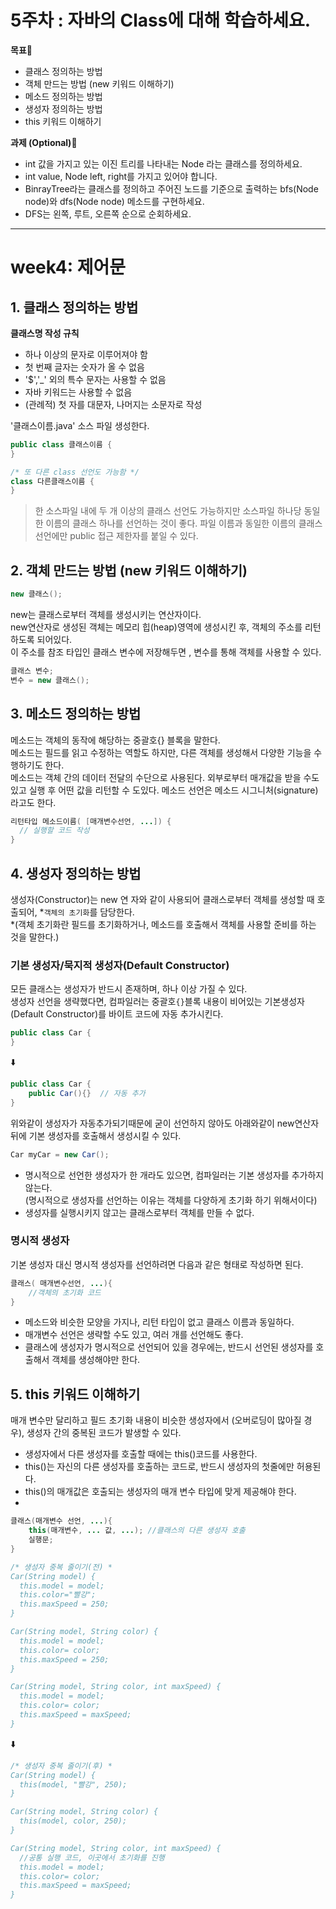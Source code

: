 5주차 : 자바의 Class에 대해 학습하세요.
=======
**목표**🎯
- 클래스 정의하는 방법
- 객체 만드는 방법 (new 키워드 이해하기)
- 메소드 정의하는 방법
- 생성자 정의하는 방법
- this 키워드 이해하기

 **과제 (Optional)**📖
- int 값을 가지고 있는 이진 트리를 나타내는 Node 라는 클래스를 정의하세요.
- int value, Node left, right를 가지고 있어야 합니다.
- BinrayTree라는 클래스를 정의하고 주어진 노드를 기준으로 출력하는 bfs(Node node)와 dfs(Node node) 메소드를 구현하세요.
- DFS는 왼쪽, 루트, 오른쪽 순으로 순회하세요.
--------------------------------------------------------------
week4: 제어문
=======
## 1. 클래스 정의하는 방법
**클래스명 작성 규칙**
- 하나 이상의 문자로 이루어져야 함
- 첫 번째 글자는 숫자가 올 수 없음
- '$','_' 외의 특수 문자는 사용할 수 없음
- 자바 키워드는 사용할 수 없음
- (관례적) 첫 자를 대문자, 나머지는 소문자로 작성

'클래스이름.java' 소스 파일 생성한다.
```java
public class 클래스이름 {
}

/* 또 다른 class 선언도 가능함 */
class 다른클래스이름 {
}
```
> 한 소스파일 내에 두 개 이상의 클래스 선언도 가능하지만 소스파일 하나당 동일한 이름의 클래스 하나를 선언하는 것이 좋다. 
> 파일 이름과 동일한 이름의 클래스 선언에만 public 접근 제한자를 붙일 수 있다.
   
## 2. 객체 만드는 방법 (new 키워드 이해하기)
```java
new 클래스();
```
new는 클래스로부터 객체를 생성시키는 연산자이다.   
new연산자로 생성된 객체는 메모리 힙(heap)영역에 생성시킨 후, 객체의 주소를 리턴하도록 되어있다.   
이 주소를 참조 타입인 클래스 변수에 저장해두면 , 변수를 통해 객체를 사용할 수 있다.
```java
클래스 변수;
변수 = new 클래스();
```

## 3. 메소드 정의하는 방법
메소드는 객체의 동작에 해당하는 중괄호{} 블록을 말한다.    
메소드는 필드를 읽고 수정하는 역할도 하지만, 다른 객체를 생성해서 다양한 기능을 수행하기도 한다.    
메소드는 객체 간의 데이터 전달의 수단으로 사용된다. 외부로부터 매개값을 받을 수도 있고 실행 후 어떤 값을 리턴할 수 도있다.
메소드 선언은 메소드 시그니처(signature)라고도 한다.

```java
리턴타입 메소드이름( [매개변수선언, ...]) {
  // 실행할 코드 작성
}
```

## 4. 생성자 정의하는 방법
생성자(Constructor)는 new 연 자와 같이 사용되어 클래스로부터 객체를 생성할 때 호출되어, *`객체의 초기화`를 담당한다.   
*(객체 초기화란 필드를 초기화하거나, 메소드를 호출해서 객체를 사용할 준비를 하는 것을 말한다.)

### 기본 생성자/묵지적 생성자(Default Constructor)
모든 클래스는 생성자가 반드시 존재하며, 하나 이상 가질 수 있다.   
생성자 선언을 생략했다면, 컴파일러는 중괄호`{}`블록 내용이 비어있는 기본생성자(Default Constructor)를 바이트 코드에 자동 추가시킨다.
```java
public class Car {
}
```
⬇️
```java
public class Car {
    public Car(){}  // 자동 추가
}
```
위와같이 생성자가 자동추가되기때문에 굳이 선언하지 않아도 아래와같이 new연산자 뒤에 기본 생성자를 호출해서 생성시킬 수 있다.
```java
Car myCar = new Car();
```

- 명시적으로 선언한 생성자가 한 개라도 있으면, 컴파일러는 기본 생성자를 추가하지않는다.    
  (명시적으로 생성자를 선언하는 이유는 객체를 다양하게 초기화 하기 위해서이다)   
- 생성자를 실행시키지 않고는 클래스로부터 객체를 만들 수 없다.

### 명시적 생성자
기본 생성자 대신 명시적 생성자를 선언하려면 다음과 같은 형태로 작성하면 된다.
```java
클래스( 매개변수선언, ...){
    //객체의 초기화 코드
}
```
- 메소드와 비슷한 모양을 가지나, 리턴 타입이 없고 클래스 이름과 동일하다.   
- 매개변수 선언은 생략할 수도 있고, 여러 개를 선언해도 좋다.   
- 클래스에 생성자가 명시적으로 선언되어 있을 경우에는, 반드시 선언된 생성자를 호출해서 객체를 생성해야만 한다.

## 5. this 키워드 이해하기
매개 변수만 달리하고 필드 초기화 내용이 비슷한 생성자에서 (오버로딩이 많아질 경우), 생성자 간의 중복된 코드가 발생할 수 있다.

- 생성자에서 다른 생성자를 호출할 때에는 this()코드를 사용한다.
- this()는 자신의 다른 생성자를 호출하는 코드로, 반드시 생성자의 첫줄에만 허용된다.
- this()의 매개값은 호출되는 생성자의 매개 변수 타입에 맞게 제공해야 한다.
- 
```java
클래스(매개변수 선언, ...){
    this(매개변수, ... 값, ...); //클래스의 다른 생성자 호출
    실행문;
}
```
```java
/* 생성자 중복 줄이기(전) *
Car(String model) {
  this.model = model;
  this.color="빨강";
  this.maxSpeed = 250;
}

Car(String model, String color) {
  this.model = model;
  this.color= color;
  this.maxSpeed = 250;
}

Car(String model, String color, int maxSpeed) {
  this.model = model;
  this.color= color;
  this.maxSpeed = maxSpeed;
}
```
⬇️
```java
/* 생성자 중복 줄이기(후) *
Car(String model) {
  this(model, "빨강", 250);
}

Car(String model, String color) {
  this(model, color, 250);
}

Car(String model, String color, int maxSpeed) {
  //공통 실행 코드, 이곳에서 초기화를 진행
  this.model = model;
  this.color= color;
  this.maxSpeed = maxSpeed;
}
```
